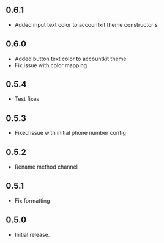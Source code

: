## 0.6.1
* Added input text color to accountkit theme constructor
s
## 0.6.0
* Added button text color to accountkit theme
* Fix issue with color mapping

## 0.5.4

* Test fixes

## 0.5.3

* Fixed issue with initial phone number config

## 0.5.2

* Rename method channel

## 0.5.1

* Fix formatting

## 0.5.0

* Initial release.